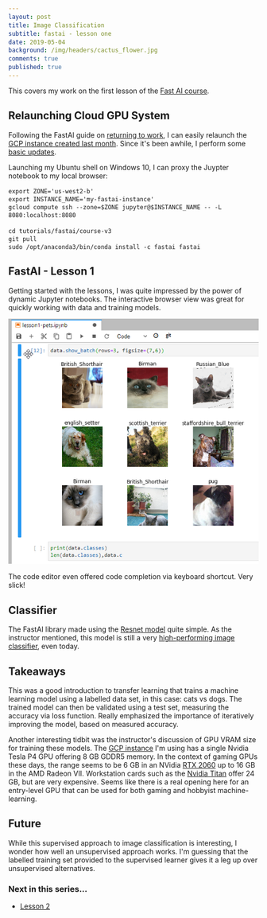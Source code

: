 ```yaml
---
layout: post
title: Image Classification
subtitle: fastai - lesson one
date: 2019-05-04
background: /img/headers/cactus_flower.jpg
comments: true
published: true
---
```


This covers my work on the first lesson of the [Fast AI course](https://course.fast.ai/).

## Relaunching Cloud GPU System

Following the FastAI guide on [returning to work](https://course.fast.ai/update_gcp.html), I can easily relaunch the [GCP instance created last month](/2019/04/01/fastai_gcp/).  Since it's been awhile, I perform some [basic updates](https://course.fast.ai/start_gcp.html#step-4-access-fastai-materials-and-update-packages).

Launching my Ubuntu shell on Windows 10, I can proxy the Juypter notebook to my local browser:
```
export ZONE='us-west2-b'
export INSTANCE_NAME='my-fastai-instance'
gcloud compute ssh --zone=$ZONE jupyter@$INSTANCE_NAME -- -L 8080:localhost:8080

cd tutorials/fastai/course-v3
git pull
sudo /opt/anaconda3/bin/conda install -c fastai fastai
```

## FastAI - Lesson 1

Getting started with the lessons, I was quite impressed by the power of dynamic Jupyter notebooks.  The interactive browser view was great for quickly working with data and training models. 

<img src="/img/posts/fastai_lesson1_show_batch.png" class="img-fluid" />

The code editor even offered code completion via keyboard shortcut.  Very slick! 

## Classifier

The FastAI library made using the [Resnet model](https://en.wikipedia.org/wiki/Residual_neural_network) quite simple.  As the instructor mentioned, this model is still a very [high-performing image classifier](https://dawn.cs.stanford.edu/benchmark/v1/index.html), even today. 

## Takeaways

This was a good introduction to transfer learning that trains a machine learning model using a labelled data set, in this case: cats vs dogs.  The trained model can then be validated using a test set, measuring the accuracy via loss function.  Really emphasized the importance of iteratively improving the model, based on measured accuracy.

Another interesting tidbit was the instructor's discussion of GPU VRAM size for training these models.  The [GCP instance](https://cloud.google.com/compute/docs/gpus/) I'm using has a single Nvidia Tesla P4 GPU offering 8 GB GDDR5 memory.  In the context of gaming GPUs these days, the range seems to be 6 GB in an NVidia [RTX 2060](https://www.nvidia.com/en-us/geforce/graphics-cards/rtx-2060/) up to 16 GB in the AMD Radeon VII.  Workstation cards such as the [Nvidia Titan](https://www.nvidia.com/en-us/titan/titan-rtx/) offer 24 GB, but are very expensive.  Seems like there is a real opening here for an entry-level GPU that can be used for both gaming and hobbyist machine-learning.

## Future

While this supervised approach to image classification is interesting, I wonder how well an unsupervised approach works.  I'm guessing that the labelled training set provided to the supervised learner gives it a leg up over unsupervised alternatives.

### Next in this series...
* [Lesson 2](/2019/06/01/fastai_lesson2/)
